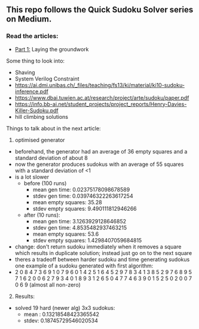 ## This repo follows the Quick Sudoku Solver series on Medium.

### Read the articles:
- [Part 1:](https://medium.com/@spooky_man/quick-sudoku-solver-pt-1-eb9a748e3e7a) Laying the groundwork

Some thing to look into:
- Shaving
- System Verilog Constraint
- https://ai.dmi.unibas.ch/_files/teaching/fs13/ki/material/ki10-sudoku-inference.pdf
- https://www.dbai.tuwien.ac.at/research/project/arte/sudoku/paper.pdf
- https://info.bb-ai.net/student_projects/project_reports/Henry-Davies-Killer-Sudoku.pdf
- hill climbing solutions


Things to talk about in the next article:
1. optimised generator
  - beforehand, the generator had an average of 36 empty squares and a standard deviation of about 8
  - now the generator produces sudokus with an average of 55 squares with a standard deviation of <1
  - is a lot slower
    - before (100 runs)
      - mean gen time: 0.02375178098678589
      - stdev gen time: 0.039746322263617254
      - mean empty squares: 35.28
      - stdev empty squares: 9.490111812946266
    - after (10 runs):
      - mean gen time: 3.1263929128646852
      - stdev gen time: 4.8535482937463215
      - mean empty squares: 53.6
      - stdev empty squares: 1.4298407059684815
  - change: don't return sudoku  immediately when it removes a square which results in duplicate solution; instead just go on to the next square
  - theres a tradeoff between harder sudoku and time generating sudokus
  one example of a sudoku generated with first algorithm:
  - 2 0 8 4 7 3 6 9 1
    0 7 9 6 0 1 4 2 5
    1 6 4 5 2 9 7 8 3
    4 1 3 8 5 2 9 7 6
    8 9 5 7 1 6 2 0 0
    6 2 7 9 3 4 0 1 8
    9 3 1 2 6 5 0 4 7
    7 4 6 3 9 0 1 5 2
    5 0 2 0 0 7 0 6 9
    (almost all non-zero)
2. Results:
 - solved 19 hard (newer alg) 3x3 sudokus:
   - mean : 0.13218548423365542
   - stdev: 0.18745729546020534
